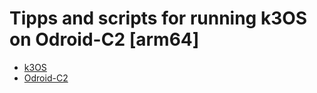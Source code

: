 # Tipps and scripts for running k3OS on Odroid-C2 [arm64]

  * [k3OS](https://github.com/rancher/k3os)
  * [Odroid-C2](https://wiki.odroid.com/odroid-c2/odroid-c2)
